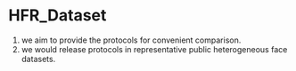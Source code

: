 # HFR_Dataset
1. we aim to provide the protocols for convenient comparison.
2. we would release protocols in representative public heterogeneous face datasets.
